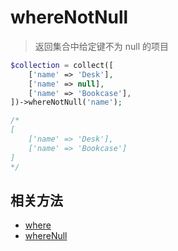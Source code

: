 # whereNotNull

> 返回集合中给定键不为 null 的项目

```php
$collection = collect([
    ['name' => 'Desk'],
    ['name' => null],
    ['name' => 'Bookcase'],
])->whereNotNull('name');

/*
[
    ['name' => 'Desk'],
    ['name' => 'Bookcase']
]
*/
```

## 相关方法

- [where](where.md)
- [whereNull](whereNull.md)